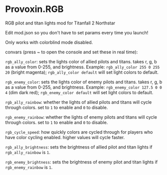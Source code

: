 # Provoxin.RGB
RGB pilot and titan lights mod for Titanfall 2 Northstar

Edit mod.json so you don't have to set params every time you launch!

Only works with colorblind mode disabled.

convars (press ~ to open the console and set these in real time):

`rgb_ally_color`: sets the lights color of allied pilots and titans. takes r, g, b as a value from 0-255, and brightness. Example: `rgb_ally_color 255 0 255 20` (bright magenta); `rgb_ally_color default` will set light colors to default.

`rgb_enemy_color`: sets the lights color of enemy pilots and titans. takes r, g, b as a value from 0-255, and brightness. Example: `rgb_enemy_color 127.5 0 0 4` (dim dark red); `rgb_enemy_color default` will set light colors to default.

`rgb_ally_rainbow`: whether the lights of allied pilots and titans will cycle through colors. set to `1` to enable and `0` to disable.

`rgb_enemy_rainbow`: whether the lights of enemy pilots and titans will cycle through colors. set to `1` to enable and `0` to disable.

`rgb_cycle_speed`: how quickly colors are cycled through for players who have color cycling enabled. higher values will cycle faster.

`rgb_ally_brightness`: sets the brightness of allied pilot and titan lights if `rgb_ally_rainbow` is `1`.

`rgb_enemy_brightness`: sets the brightness of enemy pilot and titan lights if `rgb_enemy_rainbow` is `1`.
